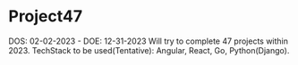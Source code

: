 # Project47
DOS: 02-02-2023 - DOE: 12-31-2023
Will try to complete 47 projects within 2023. TechStack to be used(Tentative): Angular, React, Go, Python(Django).
